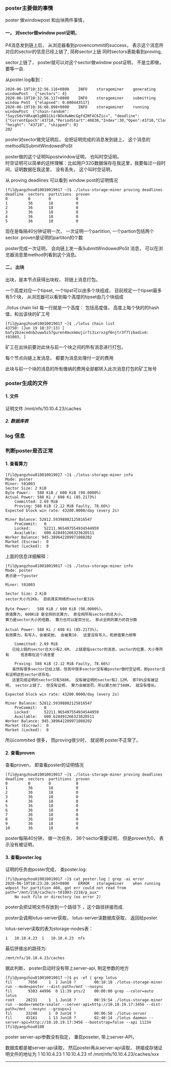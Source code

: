 ### poster主要做的事情

poster 做windowpost 和出块两件事情， 

#### 一， 对sector做window post证明， 
P4消息发到链上后， 
从浏览器看到provencommit的success，  表示这个消息所对应的sector的信息已经上链了, 简称sector上链
同时sectors表能看到proving, 

sector上链了， poster就可以对这个sector做window post证明， 不是立即做， 要等一会.  

从poster.log看到：
```
2020-06-19T10:32:56.116+0800	INFO	storageminer	generating windowPost	{"sectors": 4}
2020-06-19T10:32:56.117+0800	INFO	storageminer	submitting window PoSt	{"elapsed": 0.000443517}
2020-06-19T10:36:08.098+0800	INFO	storageminer	running windowPost	{"chain-random": "5ayz5dvY4RxqH1gBB1LkirBOoXwWmcGgfd2Nf4C6Zic=", "deadline": {"CurrentEpoch":43710,"PeriodStart":40830,"Index":30,"Open":43710,"Close":43806,"Challenge":43690,"FaultCutoff":43690}, "height": "43710", "skipped": 0}
202
```
poster对sector做完证明后， 会把证明完成的消息发到链上， 这个消息的method叫SubmitWindowedPoSt


poster做的这个证明叫postwindow证明， 也叫时空证明。  
时空证明可以简单的这样理解：比如用户32G数据保存在我这里，我要每过一段时间，证明数据在我这里， 没有丢失， 这个叫时空证明， 

从 proving deadlines 可以看到 window post的证明情况
```
[fil@yangzhou010010019017 ~]$ ./lotus-storage-miner proving deadlines
deadline  sectors  partitions  proven
0         0        0           0
1         36       18          0
2         36       18          0
3         36       18          0
4         36       18          0
5         36       18          0
```
现在是每隔40分钟证明一次，  一次证明一个partition, 一个partion包括两个sector. proven是证明的partiton的个数 

poster完成一次证明， 会向链上发一条SubmitWindowedPoSt 消息， 
可以在浏览器消息里method列看到这个消息。 
#### 二， 出块
出块，是本节点获得出块权， 将链上消息打包。 

一个高度对应一个tipset,  一个tipst可以由多个块组成， 目前规定一个tipset最多有5个块，  从浏览器可以看到每个高度的tipset由几个块组成

./lotus chain list 每一行就是一个高度：
包括高度值， 高度上每个快的的hash值，和出该块的矿工号
```
[fil@yangzhou010010019017 ~]$ ./lotus chain list
43750: (Jun 19 10:37:13) [ bafy2bzacednb2uww5i57guren4muxmmujir7i3ixrxzgf6njtr3f7libadivm: t01003, ]
```

矿工在出块前要对此块与前一个块之间的所有消息进行打包，  

每个节点向链上发消息， 都要为消息处理付一定的费用

此块与前一个块的消息的所有缴纳的费用全部都转入此次消息打包的矿工账号 


### poster生成的文件

#### 1. 文件
证明文件   /mnt/nfs/10.10.4.23/caches

##### 2. 数据库表


### log 信息


### 判断poster是否正常
#### 1. 查看算力
```
[fil@yangzhou010010019017 ~]$ ./lotus-storage-miner info
Mode: poster
Miner: t01003
Sector Size: 2 KiB
Byte Power:   588 KiB / 600 KiB (98.0000%)
Actual Power: 588 Ki / 690 Ki (85.2173%)
	Committed: 2.69 MiB
	Proving: 588 KiB (2.12 MiB Faulty, 78.66%)
Expected block win rate: 43200.0000/day (every 2s)

Miner Balance: 52812.59398882125816547
	PreCommit:   0
	Locked:      52211.965497554934544959
	Available:   600.628491266323620511
Worker Balance: 945.389642209971088202
Market (Escrow):  0
Market (Locked):  0
```
上面的信息详细解释：
```
[fil@yangzhou010010019017 ~]$ ./lotus-storage-miner info
Mode: poster
表示是一个poster

Miner: t01003

Sector Size: 2 KiB
sector大小为2Kb， 目前真实网络的sector是32G

Byte Power:   588 KiB / 600 KiB (98.0000%)。
原值算力, 600KiB 是全网的总算力， 即全网所有sector的总大小。 
算力是sector大小的倍数， 算力也可以是百分比， 即占全网的算力的百分数
 
Actual Power: 588 Ki / 690 Ki (85.2173%)。
有效算力，有写入，会被奖励， 会被乘10.  这里没有写入，和原值算力相等

	Committed: 2.69 MiB  
   已经上链的sector总大小有2.6M， 上链是指sector的消息，sector的位置，大小等所有     信息都在这个消息里

	Proving: 588 KiB (2.12 MiB Faulty, 78.66%)
   虽然有很多sector已经上链，但其中很多sector没有被poster做时空证明，即poster没有证明这些sector还存在。
   这里完成证明的sector只有588K， 没有被证明的sector有2.12M， 即78%没有被证明， sector上链了， 但没有证明， 算力会被惩罚，所以算力到了588K， 就没有增长。
	
Expected block win rate: 43200.0000/day (every 2s)

Miner Balance: 52812.59398882125816547
	PreCommit:   0
	Locked:      52211.965497554934544959
	Available:   600.628491266323620511
Worker Balance: 945.389642209971088202
Market (Escrow):  0
Market (Locked):  0
```
所以commited 很多， 而proving很少时， 就说明 poster不正常了。 
    

#### 2. 查看proven
查看proven， 即查看poster的证明情况
```
[fil@yangzhou010010019017 ~]$ ./lotus-storage-miner proving deadlines
deadline  sectors  partitions  proven
0         0        0           0
1         36       18          0
2         36       18          0
3         36       18          0
4         36       18          0
5         36       18          0
6         36       18          0
7         36       18          0
8         36       18          0
9         36       18          0
10        36       18          0
```

poster每隔40分钟， 做一次任务， 36个sector需要证明， 但是proven为0， 表示没有被证明， 


#### 3. 查看poster.log
证明的任务由poster完成， 查poster.log: 
```
[fil@yangzhou010010019017 ~]$ cat poster.log | grep -ai error
2020-06-19T10:23:20.163+0800	ERROR	storageminer	when running wdpost for partition 466, got err could not read from path="/mnt/218/cache/s-t01003-2218/p_aux"
    No such file or directory (os error 2)
```
poster会把证明文件存放到一个路径下 ，这个路径拼接而成. 

poster会调用lotus-server获取， lotus-server读数据库获取， 返回给poster

lotus-server读取的表为storage-nodes表：
```
1	10.10.4.23	1	10.10.4.23	nfs
```
最后拼接出的路径为:
```
/mnt/nfs/10.10.4.23/caches
```

据此判断， poster启动时没有带上server-api,  制定参数的地方
```
[fil@yangzhou010010019017 ~]$ ps -ef | grep lotus
fil       7050     1  1 Jun18 ?        00:18:18 ./lotus-storage-miner run --mode=poster --dist-path=/mnt --nosync
fil       9383 44996  0 11:39 pts/2    00:00:00 grep --color=auto lotus
root     28231     1  1 Jun18 ?        00:19:54 ./lotus-storage-miner run --mode=remote-sealer --server-api=http://10.10.19.17:3456 --dist-path=/mnt --nosync --groups=1
fil      33248     1  0 Jun18 ?        00:06:58 ./lotus-server
fil      45161     1 13 Jun18 ?        02:40:14 ./lotus daemon --server-api=http://10.10.19.17:3456 --bootstrap=false --api 11234
[fil@yangzhou0100
```

poster server-api参数没有指定， 
重启poseter, 带上server-API， 

数据库都是被server-api读取， 然后poster再从server-api读取， 拼接成存储证明文件的地址为
1	10.10.4.23	1	10.10.4.23	nf
/mnt/nfs/10.10.4.23/caches/xxx




---
